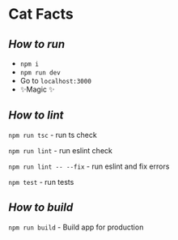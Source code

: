 # Cat Facts

## _How to run_

- `npm i`
- `npm run dev`
- Go to `localhost:3000`
- ✨Magic ✨

## _How to lint_

`npm run tsc` - run ts check

`npm run lint` - run eslint check

`npm run lint -- --fix` - run eslint and fix errors

`npm test` - run tests

## _How to build_

`npm run build` - Build app for production
